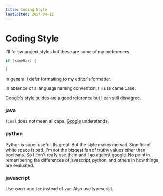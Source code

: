 ```yaml
---
title: Coding Style
lastEdited: 2017-04-12
---
```


# Coding Style

I'll follow project styles but these are some of my preferences.

```java
if (someVar) {

}
```

In general I defer formatting to my editor's formatter. 

In absence of a language naming convention, I'll use camelCase.

Google's style guides are a good reference but I can still dissagree.

### java

`final` does not mean all caps. [Google](https://google.github.io/styleguide/javaguide.html#s5.2.4-constant-names) understands.

### python

Python is super useful. Its great. But the style makes me sad. Significant white space is bad. I'm not the biggest fan of truthy values other than booleans. So I don't really use them and I go against [google](https://google.github.io/styleguide/pyguide.html?showone=True/False_evaluations#True/False_evaluations). No point in remembering the differences of javascript, python, and others in how things are evaluated.

### javascript

Use `const` and `let` instead of `var`. Also use typescript.

